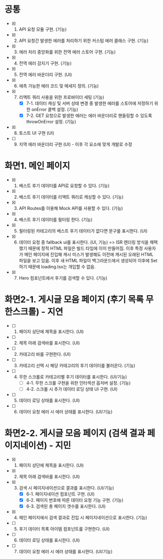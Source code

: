 # 공통

- [x] 1. API 요청 모듈 구현. (기능)
- [x] 2. API 요청간 발생한 에러를 처리하기 위한 커스텀 에러 클래스 구현. (기능)
- [x] 3. 에러 처리 중앙화를 위한 전역 에러 스토어 구현. (기능)
- [x] 4. 전역 에러 감지기 구현. (기능)
- [x] 5. 전역 에러 바운더리 구현. (UI)
- [x] 6. 에측 가능한 에러 코드 및 메세지 정의. (기능)
- [x] 7. 리액트 쿼리 사용을 위한 프로바이더 세팅 (기능)
     - [x] 7-1. 데이터 캐싱 및 서버 상태 변경 중 발생한 에러를 스토어에 저정하기 위한 onError 콜백 설정. (기능)
     - [x] 7-2. GET 요청으로 발생한 에러는 에러 바운더리로 핸들링할 수 있도록 throwOnError 설정. (기능)
- [x] 8. 토스트 UI 구현 (UI)
- [ ] 9. 지역 에러 바운더리 구현 (UI) - 이후 각 요소에 맞게 개발로 수정

# 화면1. 메인 페이지

- [x] 1. 베스트 후기 데이터를 API로 요청할 수 있다. (기능)
- [x] 2. 베스트 후기 데이터를 리액트 쿼리로 캐싱할 수 있다. (기능)
- [x] 3. API Routes를 이용해 Mock API를 사용할 수 있다. (기능)
- [x] 4. 베스트 후기 데이터를 필터링 한다. (기능)
- [x] 5. 필터링된 카테고리의 베스트 후기 데이터가 없다면 문구를 표시한다. (UI)
- [x] 6. 데이터 요청 중 fallback ui를 표시한다. (UI, 기능)
     => ISR 렌더링 방식을 채택했기 때문에 정적 HTML 파일은 빌드 타임에 이미 만들어짐.
     이후 특정 사용자가 메인 페이지에 진입해 캐시 미스가 발생해도 이전에 캐시된 오래된 HTML 파일을 보고 있음. 이후 새 HTML 파일이 백그라운드에서 생성되어 이후에 Set하기 때문에 loading.tsx는 개입할 수 없음.
- [x] 7. Hero 컴포넌트에서 후기를 검색할 수 있다. (기능)

# 화면2-1. 게시글 모음 페이지 (후기 목록 무한스크롤) - 지연

- [ ] 1. 페이지 상단에 제목을 표시한다. (UI)
- [ ] 2. 제목 아래 검색바를 표시한다. (UI)
- [ ] 2. 카테고리 바를 구현한다. (UI)
- [ ] 3. 카테고리 선택 시 해당 카테고리의 후기 데이터를 불러온다. (기능)
- [ ] 4. 무한 스크롤로 카테고리별 후기 데이터를 표시한다. (UI/기능)
     - [ ] 4-1. 무한 스크롤 구현을 위한 인터섹션 옵저버 설정. (기능)
     - [ ] 4-2. 스크롤 시 추가 데이터 로딩 상태 UI 구현. (UI)
- [ ] 5. 데이터 로딩 상태를 표시한다. (UI)
- [ ] 6. 데이터 요청 에러 시 에러 상태를 표시한다. (UI/기능)

# 화면2-2. 게시글 모음 페이지 (검색 결과 페이지네이션) - 지민

- [x] 1. 페이지 상단에 제목을 표시한다. (UI)
- [x] 2. 제목 아래 검색바를 표시한다. (UI)
- [x] 3. 검색 시 페이지네이션으로 결과를 표시한다. (UI/기능)
     - [x] 6-1. 페이지네이션 컴포넌트 구현. (UI)
     - [x] 6-2. 페이지 번호에 따른 데이터 요청 기능 구현. (기능)
     - [x] 6-3. 검색된 총 페이지 갯수를 표시한다. (UI)
- [x] 4. 메인 페이지에서 검색 결과로 진입 시 페이지네이션으로 표시한다. (기능)
- [ ] 5. 후기 데이터 목록 아이템 컴포넌트를 구현한다. (UI)
- [ ] 6. 데이터 로딩 상태를 표시한다. (UI)
- [ ] 7. 데이터 요청 에러 시 에러 상태를 표시한다. (UI/기능)
